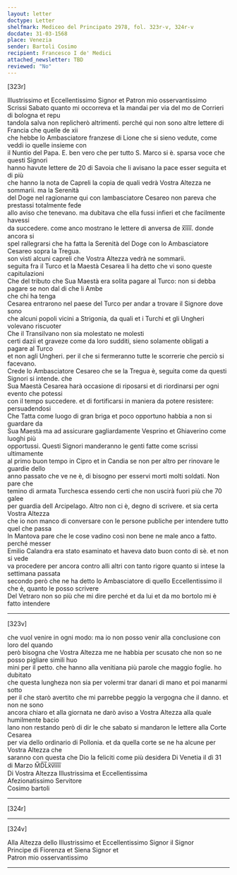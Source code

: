 ```yaml
---
layout: letter
doctype: Letter
shelfmark: Mediceo del Principato 2978, fol. 323r-v, 324r-v
docdate: 31-03-1568
place: Venezia
sender: Bartoli Cosimo
recipient: Francesco I de' Medici
attached_newsletter: TBD
reviewed: "No"
---
```


[323r]  
  
  
Illustrissimo et Eccellentissimo Signor et Patron mio osservantissimo  
Scrissi Sabato quanto mi occorreva et la mandai per via del mo de Corrieri di bologna et repu  
tandola salva non replicherò altrimenti. perché qui non sono altre lettere di Francia che quelle de xii  
che hebbe lo Ambasciatore franzese di Lione che si sieno vedute, come veddi io quelle insieme con  
il Nuntio del Papa. E. ben vero che per tutto S. Marco si è. sparsa voce che questi Signori  
hanno havute lettere de 20 di Savoia che li avisano la pace esser seguita et di più  
che hanno la nota de Capreli la copia de quali vedrà Vostra Altezza ne sommarii. ma la Serenità  
del Doge nel ragionarne qui con lambasciatore Cesareo non pareva che prestassi totalmente fede  
allo aviso che tenevano. ma dubitava che ella fussi infieri et che facilmente havessi  
da succedere. come anco mostrano le lettere di anversa de x̅i̅i̅i̅i̅. donde ancora si  
spel rallegrarsi che ha fatta la Serenità del Doge con lo Ambasciatore Cesareo sopra la Tregua.  
son visti alcuni capreli che Vostra Altezza vedrà ne sommarii.  
seguita fra il Turco et la Maestà Cesarea li ha detto che vi sono queste capitulazioni  
Che del tributo che Sua Maestà era solita pagare al Turco: non si debba pagare se non dal di che li Ambe  
che chi ha tenga  
Cesarea entrarono nel paese del Turco per andar a trovare il Signore dove sono  
che alcuni popoli vicini a Strigonia, da quali et i Turchi et gli Ungheri volevano riscuoter  
Che il Transilvano non sia molestato ne molesti  
certi dazii et graveze come da loro sudditi, sieno solamente obligati a pagare al Turco  
et non agli Ungheri. per il che si fermeranno tutte le scorrerie che perciò si facevano.  
Crede lo Ambasciatore Cesareo che se la Tregua è, seguita come da questi Signori si intende. che  
Sua Maestà Cesarea harà occasione di riposarsi et di riordinarsi per ogni evento che potessi  
con il tempo succedere. et di fortificarsi in maniera da potere resistere: persuadendosi  
Che Tatta come luogo di gran briga et poco opportuno habbia a non si guardare da  
Sua Maestà ma ad assicurare gagliardamente Vesprino et Ghiaverino come luoghi più  
opportussi. Questi Signori manderanno le genti fatte come scrissi ultimamente  
al primo buon tempo in Cipro et in Candia se non per altro per rinovare le guardie dello  
anno passato che ve ne è, di bisogno per esservi morti molti soldati. Non pare che  
temino di armata Turchesca essendo certi che non uscirà fuori più che 70 galee  
per guardia dell Arcipelago. Altro non ci è, degno di scrivere. et sia certa Vostra Altezza  
che io non manco di conversare con le persone publiche per intendere tutto quel che passa  
In Mantova pare che le cose vadino così non bene ne male anco a fatto. perché messer  
Emilio Calandra era stato esaminato et haveva dato buon conto di sè. et non si vede  
va procedere per ancora contro alli altri con tanto rigore quanto si intese la settimana passata  
secondo però che ne ha detto lo Ambasciatore di quello Eccellentissimo il che è, quanto le posso scrivere  
Del Vetraro non so più che mi dire perché et da lui et da mo bortolo mi è fatto intendere  
  
---  

[323v]  
  
  
che vuol venire in ogni modo: ma io non posso venir alla conclusione con loro del quando  
però bisogna che Vostra Altezza me ne habbia per scusato che non so ne posso pigliare simili huo  
mini per il petto. che hanno alla venitiana più parole che maggio foglie. ho dubitato  
che questa lungheza non sia per volermi trar danari di mano et poi manarmi sotto  
per il che starò avertito che mi parrebbe peggio la vergogna che il danno. et non ne sono  
ancora chiaro et alla giornata ne darò aviso a Vostra Altezza alla quale humilmente bacio  
lano non restando però di dir le che sabato si mandaron le lettere alla Corte Cesarea  
per via dello ordinario di Pollonia. et da quella corte se ne ha alcune per Vostra Altezza che  
saranno con questa che Dio la feliciti come più desidera Di Venetia il dì 31  
di Marzo M̅D̅L̅x̅v̅i̅i̅i̅i̅  
Di Vostra Altezza Illustrissima et Eccellentissima  
Afezionatissimo Servitore  
Cosimo bartoli  
  
---  

[324r]  
  
  
  
---  

[324v]  
  
  
Alla Altezza dello Illustrissimo et Eccellentissimo Signor il Signor  
Principe di Fiorenza et Siena Signor et  
Patron mio osservantissimo  
  
---  

